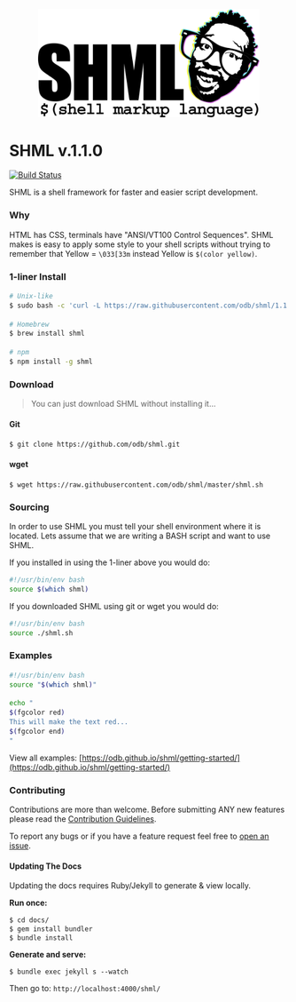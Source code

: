 <div align="center">
	<img width="400" src="docs/public/images/odb-shml-logo-readme.svg" alt="SHML by ODB">
</div>

SHML v.1.1.0
====

[![Build Status](https://travis-ci.org/odb/shml.svg)](https://travis-ci.org/odb/shml)

SHML is a shell framework for faster and easier script development.

### Why

HTML has CSS, terminals have "ANSI/VT100 Control Sequences". SHML makes is easy to apply some style to your shell scripts without trying to remember that Yellow = `\033[33m` instead Yellow is `$(color yellow)`.

### 1-liner Install
```bash
# Unix-like
$ sudo bash -c 'curl -L https://raw.githubusercontent.com/odb/shml/1.1.0/shml.sh -o /usr/local/bin/shml && chmod +x /usr/local/bin/shml'

# Homebrew
$ brew install shml

# npm
$ npm install -g shml
```

### Download

> You can just download SHML without installing it...

#### Git

`$ git clone https://github.com/odb/shml.git`

#### wget

`$ wget https://raw.githubusercontent.com/odb/shml/master/shml.sh`

### Sourcing

In order to use SHML you must tell your shell environment where it is located. Lets assume that we are writing a BASH script and want to use SHML.

If you installed in using the 1-liner above you would do:

```bash
#!/usr/bin/env bash
source $(which shml)
```
If you downloaded SHML using git or wget you would do:

```bash
#!/usr/bin/env bash
source ./shml.sh
```
### Examples

```bash
#!/usr/bin/env bash
source "$(which shml)"

echo "
$(fgcolor red)
This will make the text red...
$(fgcolor end)
"
```

View all examples: [https://odb.github.io/shml/getting-started/](https://odb.github.io/shml/getting-started/)

### Contributing

Contributions are more than welcome. Before submitting ANY new features please read the [Contribution Guidelines](https://github.com/odb/shml/blob/master/CONTRIBUTING.md).

To report any bugs or if you have a feature request feel free to [open an issue](https://github.com/odb/shml/issues).

#### Updating The Docs
Updating the docs requires Ruby/Jekyll to generate & view locally.

**Run once:**
```
$ cd docs/
$ gem install bundler
$ bundle install
```

**Generate and serve:**
```
$ bundle exec jekyll s --watch
```
Then go to: `http://localhost:4000/shml/`
